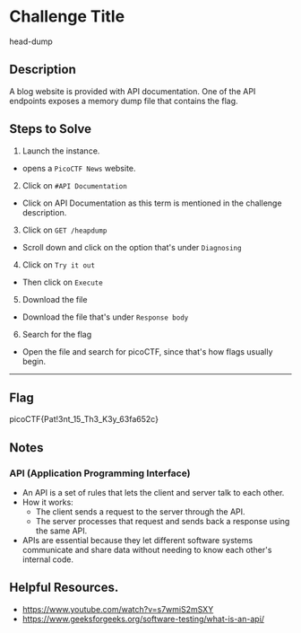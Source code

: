 # Challenge Title

head-dump


## Description

A blog website is provided with API documentation. One of the API endpoints exposes a memory dump file that contains the flag.


## Steps to Solve
1. Launch the instance.
- opens a `PicoCTF News` website.

2. Click on `#API Documentation`
- Click on API Documentation as this term is mentioned in the challenge description.

3. Click on `GET /heapdump`
- Scroll down and click on the option that's under `Diagnosing`

4. Click on `Try it out`
- Then click on `Execute`

5. Download the file
- Download the file that's under `Response body`

6. Search for the flag
- Open the file and search for picoCTF, since that's how flags usually begin.
---

## Flag

picoCTF{Pat!3nt_15_Th3_K3y_63fa652c}

## Notes

### API (Application Programming Interface) 
- An API is a set of rules that lets the client and server talk to each other.
- How it works:
	- The client sends a request to the server through the API.
	- The server processes that request and sends back a response using the same API.
- APIs are essential because they let different software systems communicate and share data without needing to know each other's internal code.

## Helpful Resources.
- https://www.youtube.com/watch?v=s7wmiS2mSXY
- https://www.geeksforgeeks.org/software-testing/what-is-an-api/ 

